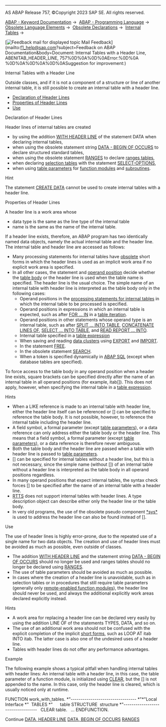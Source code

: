   

* * *

AS ABAP Release 757, ©Copyright 2023 SAP SE. All rights reserved.

[ABAP - Keyword Documentation](javascript:call_link\('abenabap.htm'\)) →  [ABAP - Programming Language](javascript:call_link\('abenabap_reference.htm'\)) →  [Obsolete Language Elements](javascript:call_link\('abenabap_obsolete.htm'\)) →  [Obsolete Declarations](javascript:call_link\('abenobsolete_declarations.htm'\)) →  [Internal Tables](javascript:call_link\('abenitab_declare_obsolete.htm'\)) → 

 [![](Mail.gif?object=Mail.gif&sap-language=EN "Feedback mail for displayed topic") Mail Feedback](mailto:f1_help@sap.com?subject=Feedback on ABAP Documentation&body=Document: Internal Tables with a Header Line, ABENITAB_HEADER_LINE, 757%0D%0A%0D%0AError:%0D%0A
%0D%0A%0D%0A%0D%0ASuggestion for improvement:)

Internal Tables with a Header Line

Outside classes, and if it is not a component of a structure or line of another internal table, it is still possible to create an internal table with a header line.

-   [Declaration of Header Lines](#@@ITOC@@ABENITAB_HEADER_LINE_1)
-   [Properties of Header Lines](#@@ITOC@@ABENITAB_HEADER_LINE_2)
-   [Use](#@@ITOC@@ABENITAB_HEADER_LINE_3)

Declaration of Header Lines   

Header lines of internal tables are created

-   by using the addition [WITH HEADER LINE](javascript:call_link\('abapdata_header_line.htm'\)) of the statement DATA when declaring internal tables,
-   when using the obsolete statement string [DATA - BEGIN OF OCCURS](javascript:call_link\('abapdata_begin_of_occurs.htm'\)) to declare structured standard tables,
-   when using the obsolete statement [RANGES](javascript:call_link\('abapranges.htm'\)) to declare [ranges tables](javascript:call_link\('abenranges_table_glosry.htm'\) "Glossary Entry"),
-   when declaring [selection tables](javascript:call_link\('abenselection_table_glosry.htm'\) "Glossary Entry") with the statement [SELECT-OPTIONS](javascript:call_link\('abapselect-options.htm'\)),
-   when using [table parameters](javascript:call_link\('abentable_parameter_glosry.htm'\) "Glossary Entry") for [function modules](javascript:call_link\('abaptables_parameters_obsolete.htm'\)) and [subroutines](javascript:call_link\('abapform_tables.htm'\)).

Hint

The statement [CREATE DATA](javascript:call_link\('abapcreate_data.htm'\)) cannot be used to create internal tables with a header line.

Properties of Header Lines   

A header line is a work area whose

-   data type is the same as the line type of the internal table
-   name is the same as the name of the internal table.

If a header line exists, therefore, an ABAP program has two identically named data objects, namely the actual internal table and the header line. The internal table and header line are accessed as follows:

-   Many processing statements for internal tables have [obsolete](javascript:call_link\('abenitab_short_forms.htm'\)) short forms in which the header lines is used as an implicit work area if no explicit work area is specified.
-   In all other cases, the statement and [operand position](javascript:call_link\('abenoperands_data_objects.htm'\)) decide whether the [table body](javascript:call_link\('abentable_body_glosry.htm'\) "Glossary Entry") or the header line is used when the table name is specified. The header line is the usual choice. The simple name of an internal table with header line is interpreted as the table body only in the following cases:
    -   Operand positions in the [processing statements for internal tables](javascript:call_link\('abentable_processing_statements.htm'\)) in which the internal table to be processed is specified.
    -   Operand positions in expressions in which an internal table is expected, such as after [FOR ... IN](javascript:call_link\('abenfor_itab.htm'\)) in a [table iteration](javascript:call_link\('abentable_iteration_glosry.htm'\) "Glossary Entry").
    -   Operand positions in other statements whose operand type is an internal table, such as after [SPLIT ... INTO TABLE](javascript:call_link\('abapsplit.htm'\)), [CONCATENATE LINES OF](javascript:call_link\('abapconcatenate.htm'\)), [SELECT ... INTO TABLE](javascript:call_link\('abapinto_clause.htm'\)), and [READ REPORT ... INTO](javascript:call_link\('abapread_report.htm'\)).
    -   Internal table specified in a [table expression](javascript:call_link\('abentable_expressions.htm'\))
    -   When saving and reading [data clusters](javascript:call_link\('abendata_cluster_glosry.htm'\) "Glossary Entry") using [EXPORT](javascript:call_link\('abapexport_data_cluster.htm'\)) and [IMPORT](javascript:call_link\('abapimport_data_cluster.htm'\)).
    -   In the statement [FREE](javascript:call_link\('abapfree_dataobject.htm'\)).
    -   In the obsolete statement [SEARCH](javascript:call_link\('abapsearch_itab.htm'\)).
    -   When a token is specified dynamically in [ABAP SQL](javascript:call_link\('abenabap_sql_glosry.htm'\) "Glossary Entry") (except when database tables are specified).

To force access to the table body in any operand position when a header line exists, square brackets can be specified directly after the name of an internal table in all operand positions (for example, itab\[\]). This does not apply, however, when specifying the internal table in a [table expression](javascript:call_link\('abentable_expression_glosry.htm'\) "Glossary Entry").

Hints

-   When a LIKE reference is made to an internal table with header line, either the header line itself can be referenced or \[\] can be specified to reference the table body. It is not possible, however, to reference the internal table including the header line.
-   A field symbol, a formal parameter (except [table parameters](javascript:call_link\('abentable_parameter_glosry.htm'\) "Glossary Entry")), or a data reference can only address either the table body or the header line. This means that a field symbol, a formal parameter (except [table parameters](javascript:call_link\('abentable_parameter_glosry.htm'\) "Glossary Entry")), or a data reference is therefore never ambiguous.
-   Both the table body and the header line are passed when a table with header line is passed to [table parameters](javascript:call_link\('abentable_parameter_glosry.htm'\) "Glossary Entry").
-   \[\] can be specified for internal tables without a header line, but this is not necessary, since the simple name (without \[\]) of an internal table without a header line is interpreted as the table body in all operand positions regardless.
-   In many operand positions that expect internal tables, the syntax check forces \[\] to be specified after the name of an internal table with a header line.
-   [RTTS](javascript:call_link\('abenrun_time_type_services_glosry.htm'\) "Glossary Entry") does not support internal tables with header lines. A type description object can describe either only the header line or the table body.
-   In very old programs, the use of the obsolete pseudo component [\*sys\*](javascript:call_link\('abensys_table_body.htm'\)) is used to address the header line can also be found instead of \[\].

Use   

The use of header lines is highly error-prone, due to the repeated use of a single name for two data objects. The creation and use of header lines must be avoided as much as possible, even outside of classes.

-   The addition [WITH HEADER LINE](javascript:call_link\('abapdata_header_line.htm'\)) and the statement string [DATA - BEGIN OF OCCURS](javascript:call_link\('abapdata_begin_of_occurs.htm'\)) should no longer be used and ranges tables should no longer be declared using [RANGES](javascript:call_link\('abapranges.htm'\)).
-   The use of table parameters should be avoided as much as possible.
-   In cases where the creation of a header line is unavoidable, such as in selection tables or in procedures that still require table parameters (generally only [remote-enabled function modules](javascript:call_link\('abenremote_enabled_fm_glosry.htm'\) "Glossary Entry")), the header line should never be used, and always the additional explicitly work areas declared explicitly instead.

Hints

-   A work area for replacing a header line can be declared very easily by using the addition LINE OF of the statements TYPES, DATA, and so on.
-   The use of an additional work area should not be confused with the explicit completion of the implicit [short forms](javascript:call_link\('abenitab_short_forms.htm'\)), such as LOOP AT itab INTO itab. The latter case is also one of the undesired uses of a header line.
-   Tables with header lines do not offer any performance advantages.

Example

The following example shows a typical pitfall when handling internal tables with header lines: An internal table with a header line, in this case, the table parameter of a function module, is initialized using [CLEAR](javascript:call_link\('abapclear.htm'\)), but the \[\] is not appended to the name. In this case, only the header line is cleared, which is usually noticed only at runtime.

FUNCTION work\_with\_tables.
\*"---------------------------------
\*"\*"Local Interface
\*"  TABLES
\*"      table STRUCTURE  structure
\*"----------------------------------
  CLEAR table.
  ...
ENDFUNCTION.

Continue
[DATA, HEADER LINE](javascript:call_link\('abapdata_header_line.htm'\))
[DATA, BEGIN OF OCCURS](javascript:call_link\('abapdata_begin_of_occurs.htm'\))
[RANGES](javascript:call_link\('abapranges.htm'\))